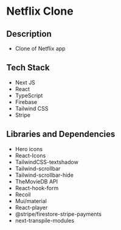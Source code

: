 # Netflix Clone

## Description

- Clone of Netflix app

## Tech Stack

- Next JS
- React
- TypeScript
- Firebase
- Tailwind CSS
- Stripe

## Libraries and Dependencies

- Hero icons
- React-Icons
- TailwindCSS-textshadow
- Tailwind-scrollbar
- Tailwind-scrollbar-hide
- TheMovieDB API
- React-hook-form
- Recoil
- Mui/material
- React-player
- @stripe/firestore-stripe-payments
- next-transpile-modules
